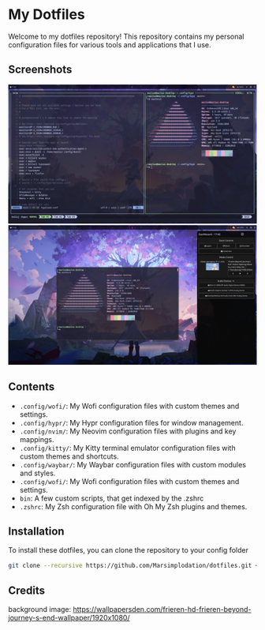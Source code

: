 # My Dotfiles

Welcome to my dotfiles repository! This repository contains my personal configuration files for various tools and applications that I use. 

## Screenshots

![Screenshot 1](screenshots/screenshot1.png)
![Screenshot 2](screenshots/screenshot2.png)

## Contents

- `.config/wofi/`: My Wofi configuration files with custom themes and settings.
- `.config/hypr/`: My Hypr configuration files for window management.
- `.config/nvim/`: My Neovim configuration files with plugins and key mappings.
- `.config/kitty/`: My Kitty terminal emulator configuration files with custom themes and shortcuts.
- `.config/waybar/`: My Waybar configuration files with custom modules and styles.
- `.config/wofi/`: My Wofi configuration files with custom themes and settings.
- `bin`: A few custom scripts, that get indexed by the .zshrc
- `.zshrc`: My Zsh configuration file with Oh My Zsh plugins and themes.

## Installation

To install these dotfiles, you can clone the repository to your config folder 

```sh
git clone --recursive https://github.com/Marsimplodation/dotfiles.git ~/
```

## Credits

background image:
https://wallpapersden.com/frieren-hd-frieren-beyond-journey-s-end-wallpaper/1920x1080/
